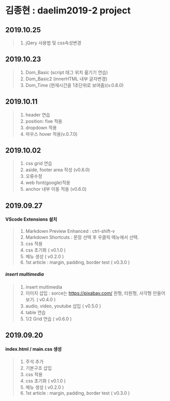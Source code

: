 # 김종현 : daelim2019-2 project

## 2019.10.25
> 1. jQery 사용법 및 css속성변경<br>


## 2019.10.23
> 1. Dom_Basic (script 태그 위치 옮기기 연습) <br>
> 2. Dom_Basic2 (innerHTML 내부 글자변경)
> 3. Dom_Time (현재시간을 1초단위로 보여줌)(v.0.8.0)

## 2019.10.11
> 1. header 연습 <br>
> 2. position: fixe 적용
> 3. dropdown 적용
> 4. 마우스 hover 적용(v.0.7.0)

## 2019.10.02
> 1. css grid 연습 <br>
> 2. aside, footer area 작성 (v0.6.0)
> 3. 오류수정
> 4. web font(google)적용
> 5. anchor 내부 이동 적용 (v0.6.0)

## 2019.09.27
#### VScode Extensions 설치
> 1. Markdown Preview Enhanced : ctrl-shift-v <br>
> 2. Markdown Shortcuts : 문장 선택 후 우클릭 메뉴에서 선택.
> 3. css 적용
> 4. css 초기화 ( v0.1.0 )
> 5. 메뉴 생성 ( v0.2.0 )
> 6. 1st article : margin, padding, border test ( v0.3.0 )
##### insert multimedia
> 1. insert multimedia
> 2. 이미지 삽입 : sorce는 https://pixabay.com/ 원형, 타원형, 사각형 만들어보기. ( v0.4.0 )
> 3. audio, video, youtube 삽입 ( v0.5.0 )
> 4. table 연습
> 5. 1/2 Grid 연습 ( v0.6.0 )

## 2019.09.20
#### index.html / main.css 생성
> 1. 주석 추가 <br>
> 2. 기본구조 삽입
> 3. css 적용
> 4. css 초기화 ( v0.1.0 )
> 5. 메뉴 생성 ( v0.2.0 )
> 6. 1st article : margin, padding, border test ( v0.3.0 )
